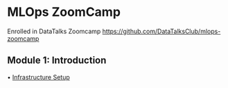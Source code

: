 # MLOps ZoomCamp
 Enrolled in DataTalks Zoomcamp https://github.com/DataTalksClub/mlops-zoomcamp

## Module 1: Introduction
• [Infrastructure Setup](infrastructure.md)